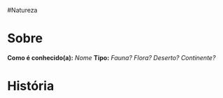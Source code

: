 #Natureza
# Sobre
**Como é conhecido(a):**  *Nome*
**Tipo:** *Fauna? Flora? Deserto? Continente?*

# História